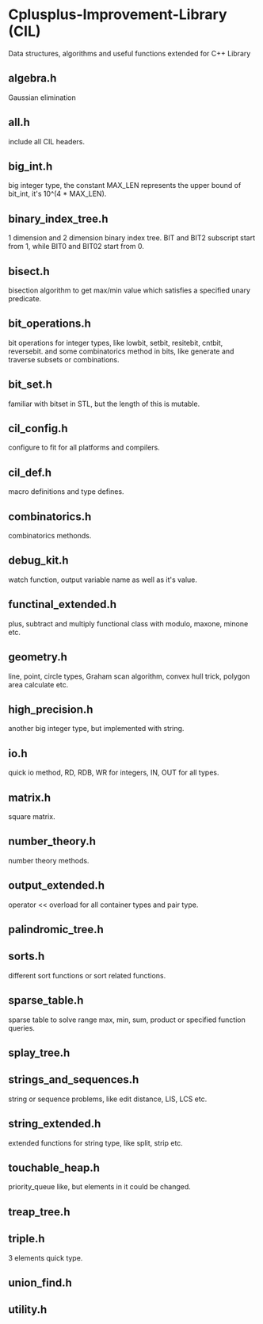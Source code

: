 # Cplusplus-Improvement-Library (CIL)
Data structures, algorithms and useful functions extended for C++ Library

## algebra.h
Gaussian elimination

## all.h
include all CIL headers.

## big_int.h
big integer type, the constant MAX_LEN represents the upper bound of bit_int, it's 10^(4 * MAX_LEN).

## binary_index_tree.h
1 dimension and 2 dimension binary index tree. BIT and BIT2 subscript start from 1, while BIT0 and BIT02 start from 0.

## bisect.h
bisection algorithm to get max/min value which satisfies a specified unary predicate.

## bit_operations.h
bit operations for integer types, like lowbit, setbit, resitebit, cntbit, reversebit. 
and some combinatorics method in bits, like generate and traverse subsets or combinations.

## bit_set.h
familiar with bitset in STL, but the length of this is mutable.

## cil_config.h
configure to fit for all platforms and compilers.

## cil_def.h
macro definitions and type defines.

## combinatorics.h
combinatorics methonds.

## debug_kit.h
watch function, output variable name as well as it's value.

## functinal_extended.h
plus, subtract and multiply functional class with modulo, maxone, minone etc.

## geometry.h
line, point, circle types, Graham scan algorithm, convex hull trick, polygon area calculate etc.

## high_precision.h
another big integer type, but implemented with string.

## io.h
quick io method, RD, RDB, WR for integers, IN, OUT for all types.

## matrix.h
square matrix.

## number_theory.h
number theory methods.

## output_extended.h
operator << overload for all container types and pair type.

## palindromic_tree.h

## sorts.h
different sort functions or sort related functions.

## sparse_table.h
sparse table to solve range max, min, sum, product or specified function queries.

## splay_tree.h

## strings_and_sequences.h
string or sequence problems, like edit distance, LIS, LCS etc.

## string_extended.h
extended functions for string type, like split, strip etc.

## touchable_heap.h
priority_queue like, but elements in it could be changed.

## treap_tree.h

## triple.h
3 elements quick type.

## union_find.h

## utility.h
